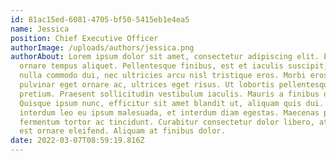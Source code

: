 ```yaml
---
id: 81ac15ed-6081-4705-bf50-5415eb1e4ea5
name: Jessica
position: Chief Executive Officer
authorImage: /uploads/authors/jessica.png
authorAbout: Lorem ipsum dolor sit amet, consectetur adipiscing elit. Etiam
  ornare tempus aliquet. Pellentesque finibus, est et iaculis suscipit, dolor
  nulla commodo dui, nec ultricies arcu nisl tristique eros. Morbi eros est,
  pulvinar eget ornare ac, ultrices eget risus. Ut lobortis pellentesque
  pretium. Praesent sollicitudin vestibulum iaculis. Mauris a finibus orci.
  Quisque ipsum nunc, efficitur sit amet blandit ut, aliquam quis dui. Phasellus
  interdum leo eu ipsum malesuada, et interdum diam egestas. Maecenas pretium
  fermentum tortor ac tincidunt. Curabitur consectetur dolor libero, at aliquam
  est ornare eleifend. Aliquam at finibus dolor.
date: 2022-03-07T08:59:19.816Z
---
```

